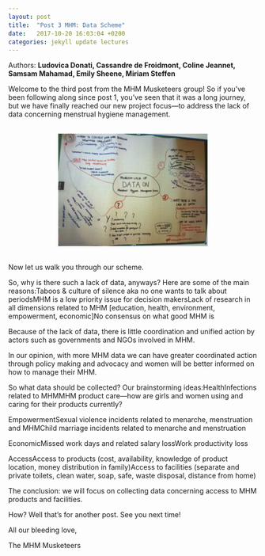 ```yaml
---
layout: post
title:  "Post 3 MHM: Data Scheme"
date:   2017-10-20 16:03:04 +0200
categories: jekyll update lectures
---
```


Authors: **Ludovica Donati, Cassandre de Froidmont, Coline Jeannet, Samsam Mahamad, Emily Sheene, Miriam Steffen**

Welcome to the third post from the MHM Musketeers group! So if you’ve been following along since post 1, you’ve seen that it was a long journey, but we have finally reached our new project focus—to address the lack of data concerning menstrual hygiene management.

<br>
<center><img src="/images/samsam.JPG " alt=""  width="60%"></center>
<br>

Now let us walk you through our scheme.

So, why is there such a lack of data, anyways? Here are some of the main reasons:Taboos & culture of silence aka no one wants to talk about periodsMHM is a low priority issue for decision makersLack of research in all dimensions related to MHM [education, health, environment, empowerment, economic]No consensus on what good MHM is

Because of the lack of data, there is little coordination and unified action by actors such as governments and NGOs involved in MHM.

In our opinion, with more MHM data we can have greater coordinated action through policy making and advocacy and women will be better informed on how to manage their MHM.

So what data should be collected? Our brainstorming ideas:HealthInfections related to MHMMHM product care—how are girls and women using and caring for their products currently?

EmpowermentSexual violence incidents related to menarche, menstruation and MHMChild marriage incidents related to menarche and menstruation

EconomicMissed work days and related salary lossWork productivity loss

AccessAccess to products (cost, availability, knowledge of product location, money distribution in family)Access to facilities (separate and private toilets, clean water, soap, safe, waste disposal, distance from home)

The conclusion: we will focus on collecting data concerning access to MHM products and facilities.

How? Well that’s for another post. See you next time!

All our bleeding love,

The MHM Musketeers

